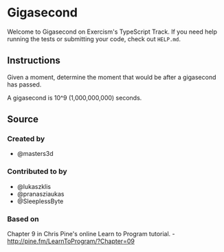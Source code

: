 # Gigasecond

Welcome to Gigasecond on Exercism's TypeScript Track.
If you need help running the tests or submitting your code, check out `HELP.md`.

## Instructions

Given a moment, determine the moment that would be after a gigasecond
has passed.

A gigasecond is 10^9 (1,000,000,000) seconds.

## Source

### Created by

- @masters3d

### Contributed to by

- @lukaszklis
- @pranasziaukas
- @SleeplessByte

### Based on

Chapter 9 in Chris Pine's online Learn to Program tutorial. - http://pine.fm/LearnToProgram/?Chapter=09